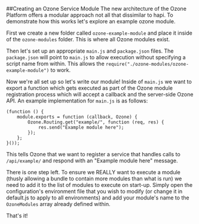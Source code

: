 ##Creating an Ozone Service Module
The new architecture of the Ozone Platform offers a modular approach not all that dissimilar to hapi. To demonstrate how this works let's explore an example ozone module.

First we create a new folder called ```ozone-example-module``` and place it inside of the ```ozone-modules``` folder. This is where all Ozone modules exist.

Then let's set up an appropriate ```main.js``` and ```package.json``` files. The ```package.json``` will point to ```main.js``` to allow execution without specifying a script name from within. This allows the ```require("./ozone-modules/ozone-example-module")``` to work.

Now we're all set up so let's write our module! Inside of ```main.js``` we want to export a function which gets executed as part of the Ozone module registration process which will accept a callback and the server-side Ozone API. An example implementation for ```main.js``` is as follows:

```
(function () {
    module.exports = function (callback, Ozone) {
        Ozone.Routing.get("example/", function (req, res) {
            res.send("Example module here");
        });
    };
}());
```

This tells Ozone that we want to register a service that handles calls to ```/api/example/``` and respond with an "Example module here" message.

There is one step left. To ensure we REALLY want to execute a module (thusly allowing a bundle to contain more modules than what is run) we need to add it to the list of modules to execute on start-up. Simply open the configuration's environment file that you wish to modify (or change it in default.js to apply to all environments) and add your module's name to the ```OzoneModules``` array already defined within.

That's it!
